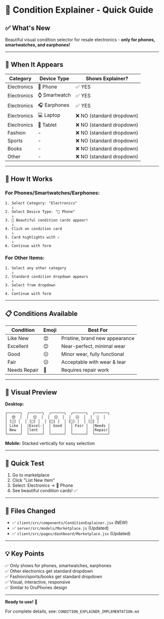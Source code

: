# 📱 Condition Explainer - Quick Guide

## ✅ What's New

Beautiful visual condition selector for resale electronics - **only for phones, smartwatches, and earphones!**

---

## 🎯 When It Appears

| Category | Device Type | Shows Explainer? |
|----------|-------------|------------------|
| Electronics | 📱 Phone | ✅ YES |
| Electronics | ⌚ Smartwatch | ✅ YES |
| Electronics | 🎧 Earphones | ✅ YES |
| Electronics | 💻 Laptop | ❌ NO (standard dropdown) |
| Electronics | 📲 Tablet | ❌ NO (standard dropdown) |
| Fashion | - | ❌ NO (standard dropdown) |
| Sports | - | ❌ NO (standard dropdown) |
| Books | - | ❌ NO (standard dropdown) |
| Other | - | ❌ NO (standard dropdown) |

---

## 🔄 How It Works

### For Phones/Smartwatches/Earphones:

```
1. Select Category: "Electronics"
   ↓
2. Select Device Type: "📱 Phone"
   ↓
3. 🎨 Beautiful condition cards appear!
   ↓
4. Click on condition card
   ↓
5. Card highlights with ✓
   ↓
6. Continue with form
```

### For Other Items:

```
1. Select any other category
   ↓
2. Standard condition dropdown appears
   ↓
3. Select from dropdown
   ↓
4. Continue with form
```

---

## 📋 Conditions Available

| Condition | Emoji | Best For |
|-----------|-------|----------|
| Like New | 😍 | Pristine, brand new appearance |
| Excellent | 😊 | Near-perfect, minimal wear |
| Good | 😐 | Minor wear, fully functional |
| Fair | 😕 | Acceptable with wear & tear |
| Needs Repair | 🔧 | Requires repair work |

---

## 🎨 Visual Preview

**Desktop:**
```
┌──────┐  ┌──────┐  ┌──────┐  ┌──────┐  ┌──────┐
│  😍  │  │  😊  │  │  😐  │  │  😕  │  │  🔧  │
│ [📱] │  │ [📱] │  │ [📱] │  │ [📱] │  │ [📱] │
│ Like │  │Excel-│  │ Good │  │ Fair │  │Needs │
│ New  │  │lent  │  │      │  │      │  │Repair│
└──────┘  └──────┘  └──────┘  └──────┘  └──────┘
```

**Mobile:** Stacked vertically for easy selection

---

## 🧪 Quick Test

1. Go to marketplace
2. Click "List New Item"
3. Select: Electronics → 📱 Phone
4. See beautiful condition cards! ✅

---

## 📂 Files Changed

- ✅ `client/src/components/ConditionExplainer.jsx` (NEW)
- ✅ `server/src/models/Marketplace.js` (Updated)
- ✅ `client/src/pages/dashboard/Marketplace.jsx` (Updated)

---

## 💡 Key Points

✅ Only shows for phones, smartwatches, earphones  
✅ Other electronics get standard dropdown  
✅ Fashion/sports/books get standard dropdown  
✅ Visual, interactive, responsive  
✅ Similar to OruPhones design  

---

**Ready to use!** 🚀

For complete details, see: `CONDITION_EXPLAINER_IMPLEMENTATION.md`


